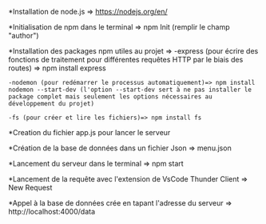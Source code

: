 *Installation de node.js => https://nodejs.org/en/

*Initialisation de npm dans le terminal => npm Init (remplir le champ "author")

*Installation des packages npm utiles au projet =>
    -express (pour écrire des fonctions de traitement pour différentes requêtes HTTP par le biais des routes) => npm install express

    -nodemon (pour redémarrer le processus automatiquement)=> npm install nodemon --start-dev (l'option --start-dev sert à ne pas installer le package complet mais seulement les options nécessaires au développement du projet)
    
    -fs (pour créer et lire les fichiers)=> npm install fs
    
*Creation du fichier app.js pour lancer le serveur

*Création de la base de données dans un fichier Json => menu.json

*Lancement du serveur dans le terminal => npm start

*Lancement de la requête avec l'extension de VsCode Thunder Client => New Request

*Appel à la base de données crée en tapant l'adresse du serveur => http://localhost:4000/data
